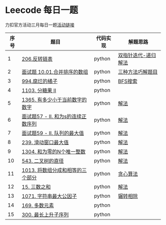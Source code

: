 # Leecode 每日一题

力扣官方活动三月每日一题[活动链接](https://leetcode-cn.com/circle/article/9EZfRE/)

序号 | 题目 | 代码实现 | 解题思路
---|---|---|---
1 | [206.反转链表](https://leetcode-cn.com/problems/reverse-linked-list/) | python | [双指针迭代-递归解法](https://leetcode-cn.com/problems/reverse-linked-list/solution/dong-hua-yan-shi-206-fan-zhuan-lian-biao-by-user74/)
2 | [面试题 10.01.合并排序的数组](https://leetcode-cn.com/problems/sorted-merge-lcci/) | python | [三种方法巧解题目](https://leetcode-cn.com/problems/sorted-merge-lcci/solution/mian-shi-ti-1001-he-bing-pai-xu-de-shu-zu-by-leetc/)
3 | [994.腐烂的橘子](https://leetcode-cn.com/problems/rotting-oranges/) | python | [BFS搜索](https://leetcode-cn.com/problems/rotting-oranges/solution/li-qing-si-lu-wei-shi-yao-yong-bfsyi-ji-ru-he-xie-/)
4 | [1103. 分糖果 II](https://leetcode-cn.com/problems/distribute-candies-to-people/) | python | []()
5 | [1365. 有多少小于当前数字的数字](https://leetcode-cn.com/problems/how-many-numbers-are-smaller-than-the-current-number/) | python | [解法](https://github.com/makeittrue/Leecode-learning-note/blob/master/2020.3/1365_2020-03-05.md)
6 | [面试题57 - II. 和为s的连续正数序列](https://leetcode-cn.com/problems/he-wei-sde-lian-xu-zheng-shu-xu-lie-lcof/) | python | [解法](https://github.com/makeittrue/Leecode-learning-note/blob/master/2020.3/%E9%9D%A2%E8%AF%95%E9%A2%9857%20-%20II_2020-03-06.md)
7 | [面试题59 - II. 队列的最大值](https://leetcode-cn.com/problems/dui-lie-de-zui-da-zhi-lcof/) | python | [解法](https://github.com/makeittrue/Leecode-learning-note/blob/master/2020.3/%E9%9D%A2%E8%AF%95%E9%A2%9859II_2020-03-07.md)
8 | [239. 滑动窗口最大值](https://leetcode-cn.com/problems/sliding-window-maximum/) | python | [解法](https://github.com/makeittrue/Leecode-learning-note/blob/master/2020.3/239_2020-03-08.md)
9 | [1304. 和为零的N个唯一整数](https://leetcode-cn.com/problems/find-n-unique-integers-sum-up-to-zero/) | python | [解法](https://github.com/makeittrue/Leecode-learning-note/blob/master/2020.3/322_2020-03-09.md)
10 | [543. 二叉树的直径](https://leetcode-cn.com/problems/diameter-of-binary-tree/) | python | [解法](https://github.com/makeittrue/Leecode-learning-note/blob/master/2020.3/543_2020-03-10.md) 
11 | [1013. 将数组分成和相等的三个部分](https://leetcode-cn.com/problems/diameter-of-binary-tree/) | python | [贪心算法](https://github.com/makeittrue/Leecode-learning-note/blob/master/2020.3/1013_2020-03-11.md)
12 | [15. 三数之和](https://leetcode-cn.com/problems/3sum/) | python | [解法](https://github.com/makeittrue/Leecode-learning-note/blob/master/2020.3/15_2020-03-12.md)
13 | [1071. 字符串最大公因子](https://leetcode-cn.com/problems/greatest-common-divisor-of-strings/) | python | [辗转相除](https://github.com/makeittrue/Leecode-learning-note/blob/master/2020.3/1071_2020-03-13.md)
14 | [169. 多数元素](https://leetcode-cn.com/problems/majority-element/) | python | []()
15 | [300. 最长上升子序列](https://leetcode-cn.com/problems/longest-increasing-subsequence/) | python | []()
